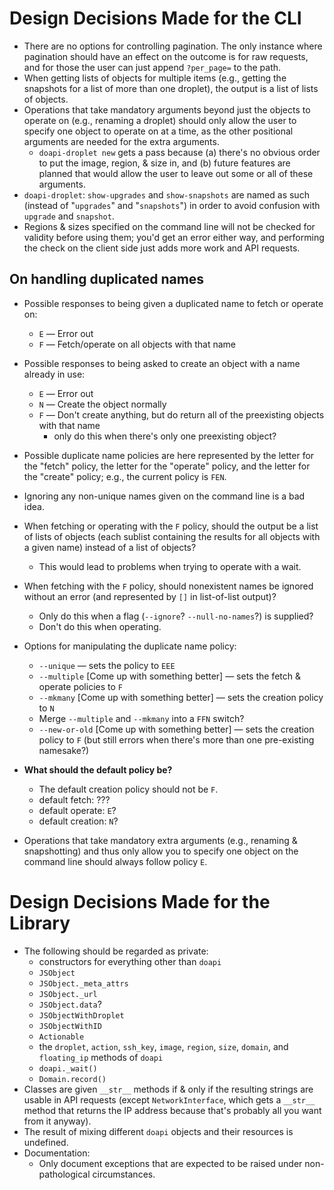 # Design Decisions Made for the CLI

- There are no options for controlling pagination.  The only instance where
  pagination should have an effect on the outcome is for raw requests, and for
  those the user can just append `?per_page=` to the path.
- When getting lists of objects for multiple items (e.g., getting the snapshots
  for a list of more than one droplet), the output is a list of lists of
  objects.
- Operations that take mandatory arguments beyond just the objects to operate
  on (e.g., renaming a droplet) should only allow the user to specify one
  object to operate on at a time, as the other positional arguments are needed
  for the extra arguments.
    - `doapi-droplet new` gets a pass because (a) there's no obvious order to
      put the image, region, & size in, and (b) future features are planned
      that would allow the user to leave out some or all of these arguments.
- `doapi-droplet`: `show-upgrades` and `show-snapshots` are named as such
  (instead of "`upgrades`" and "`snapshots`") in order to avoid confusion with
  `upgrade` and `snapshot`.
- Regions & sizes specified on the command line will not be checked for
  validity before using them; you'd get an error either way, and performing the
  check on the client side just adds more work and API requests.

## On handling duplicated names

- Possible responses to being given a duplicated name to fetch or operate on:
    - `E` — Error out
    - `F` — Fetch/operate on all objects with that name

- Possible responses to being asked to create an object with a name already in
  use:
    - `E` — Error out
    - `N` — Create the object normally
    - `F` — Don't create anything, but do return all of the preexisting objects
      with that name
        - only do this when there's only one preexisting object?

- Possible duplicate name policies are here represented by the letter for the
  "fetch" policy, the letter for the "operate" policy, and the letter for the
  "create" policy; e.g., the current policy is `FEN`.

- Ignoring any non-unique names given on the command line is a bad idea.

- When fetching or operating with the `F` policy, should the output be a list
  of lists of objects (each sublist containing the results for all objects with
  a given name) instead of a list of objects?
    - This would lead to problems when trying to operate with a wait.

- When fetching with the `F` policy, should nonexistent names be ignored
  without an error (and represented by `[]` in list-of-list output)?
    - Only do this when a flag (`--ignore`?  `--null-no-names`?) is supplied?
    - Don't do this when operating.

- Options for manipulating the duplicate name policy:
    - `--unique` — sets the policy to `EEE`
    - `--multiple` [Come up with something better] — sets the fetch & operate
      policies to `F`
    - `--mkmany` [Come up with something better] — sets the creation policy to
      `N`
    - Merge `--multiple` and `--mkmany` into a `FFN` switch?
    - `--new-or-old` [Come up with something better] — sets the creation policy
      to `F` (but still errors when there's more than one pre-existing
      namesake?)

- **What should the default policy be?**
    - The default creation policy should not be `F`.
    - default fetch: ???
    - default operate: `E`?
    - default creation: `N`?

- Operations that take mandatory extra arguments (e.g., renaming &
  snapshotting) and thus only allow you to specify one object on the command
  line should always follow policy `E`.

# Design Decisions Made for the Library

- The following should be regarded as private:
    - constructors for everything other than `doapi`
    - `JSObject`
    - `JSObject._meta_attrs`
    - `JSObject._url`
    - `JSObject.data`?
    - `JSObjectWithDroplet`
    - `JSObjectWithID`
    - `Actionable`
    - the `droplet`, `action`, `ssh_key`, `image`, `region`, `size`, `domain`,
      and `floating_ip` methods of `doapi`
    - `doapi._wait()`
    - `Domain.record()`
- Classes are given `__str__` methods if & only if the resulting strings are
  usable in API requests (except `NetworkInterface`, which gets a `__str__`
  method that returns the IP address because that's probably all you want from
  it anyway).
- The result of mixing different `doapi` objects and their resources is
  undefined.
- Documentation:
    - Only document exceptions that are expected to be raised under
      non-pathological circumstances.
